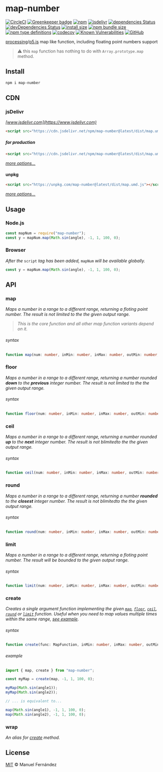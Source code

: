 # map-number

[![CircleCI](https://circleci.com/gh/manferlo81/map-number.svg?style=svg)](https://circleci.com/gh/manferlo81/map-number) [![Greenkeeper badge](https://badges.greenkeeper.io/manferlo81/map-number.svg)](https://greenkeeper.io/) [![npm](https://img.shields.io/npm/v/map-number.svg)](https://www.npmjs.com/package/map-number) [![jsdelivr](https://data.jsdelivr.com/v1/package/npm/map-number/badge?style=rounded)](https://www.jsdelivr.com/package/npm/map-number) [![dependencies Status](https://david-dm.org/manferlo81/map-number/status.svg)](https://david-dm.org/manferlo81/map-number) [![devDependencies Status](https://david-dm.org/manferlo81/map-number/dev-status.svg)](https://david-dm.org/manferlo81/map-number?type=dev) [![install size](https://packagephobia.now.sh/badge?p=map-number)](https://packagephobia.now.sh/result?p=map-number) [![npm bundle size](https://img.shields.io/bundlephobia/min/map-number.svg)](https://bundlephobia.com/result?p=map-number) [![npm type definitions](https://img.shields.io/npm/types/map-number.svg)](https://github.com/microsoft/typescript) [![codecov](https://codecov.io/gh/manferlo81/map-number/branch/master/graph/badge.svg)](https://codecov.io/gh/manferlo81/map-number) [![Known Vulnerabilities](https://snyk.io/test/github/manferlo81/map-number/badge.svg?targetFile=package.json)](https://snyk.io/test/github/manferlo81/map-number?targetFile=package.json) [![GitHub](https://img.shields.io/github/license/manferlo81/map-number.svg)](LICENSE)

[processing](https://processing.org/reference/map_.html)/[p5.js](http://p5js.org/reference/#/p5/map) map like function, including floating point numbers support

> :warning: this `map` function has nothing to do with `Array.prototype.map` method.

## Install

```bash
npm i map-number
```

## CDN

### jsDelivr

*[www.jsdelivr.com](https://www.jsdelivr.com)*

```html
<script src="https://cdn.jsdelivr.net/npm/map-number@latest/dist/map.umd.js"></script>
```

##### for production

```html
<script src="https://cdn.jsdelivr.net/npm/map-number@latest/dist/map.umd.min.js"></script>
```

*[more options...](https://www.jsdelivr.com/package/npm/map-number?version=latest)*

#### unpkg

```html
<script src="https://unpkg.com/map-number@latest/dist/map.umd.js"></script>
```

*[more options...](https://unpkg.com/map-number@latest/)*

## Usage

### Node.js

```javascript
const mapNum = require("map-number");
const y = mapNum.map(Math.sin(angle), -1, 1, 100, 0);
```

### Browser

*After the* `script` *tag has been added,* `mapNum` *will be available globally.*

```javascript
const y = mapNum.map(Math.sin(angle), -1, 1, 100, 0);
```

## API

### map

*Maps a number in a range to a different range, returning a floting point number. The result is not limited to the the given output range.*

> *This is the core function and all other map function variants depend on it.*

###### syntax

```typescript
function map(num: number, inMin: number, inMax: number, outMin: number, outMax: number): number;
```

### floor

*Maps a number in a range to a different range, returning a number rounded **down** to the **previous** integer number. The result is not limited to the the given output range.*

###### syntax

```typescript
function floor(num: number, inMin: number, inMax: number, outMin: number, outMax: number): number;
```

### ceil

*Maps a number in a range to a different range, returning a number rounded **up** to the **next** integer number. The result is not blimitedto the the given output range.*

###### syntax

```typescript
function ceil(num: number, inMin: number, inMax: number, outMin: number, outMax: number): number;
```

### round

*Maps a number in a range to a different range, returning a number **rounded** to the **closest** integer number. The result is not blimitedto the the given output range.*

###### syntax

```typescript
function round(num: number, inMin: number, inMax: number, outMin: number, outMax: number): number;
```

### limit

*Maps a number in a range to a different range, returning a floting point number. The result will be bounded to the given output range.*

###### syntax

```typescript
function limit(num: number, inMin: number, inMax: number, outMin: number, outMax: number): number;
```

### create

*Creates a single argument function implementing the given [`map`](#map), [`floor`](#floor), [`ceil`](#ceil), [`round`](#round) or [`limit`](#limit) function. Useful when you need to map values multiple times within the same range, [see example](#example).*

###### syntax

```typescript
function create(func: MapFunction, inMin: number, inMax: number, outMin: number, outMax: number): (num: number) => number;
```

###### example

```javascript
import { map, create } from "map-number";

const myMap = create(map, -1, 1, 100, 0);

myMap(Math.sin(angle1));
myMap(Math.sin(angle2));

// ... is equivalent to...

map(Math.sin(angle1), -1, 1, 100, 0);
map(Math.sin(angle2), -1, 1, 100, 0);
```

### wrap

*An alias for [create](#create) method.*

## License

[MIT](LICENSE) &copy; Manuel Fernández
